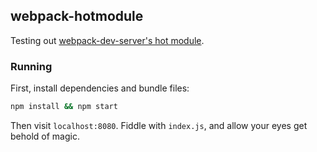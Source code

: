 ## webpack-hotmodule
Testing out [webpack-dev-server's hot module](https://webpack.github.io/docs/webpack-dev-server.html).

### Running
First, install dependencies and bundle files:
```bash
npm install && npm start
```
Then visit `localhost:8080`. Fiddle with `index.js`, and allow your eyes get behold of magic.